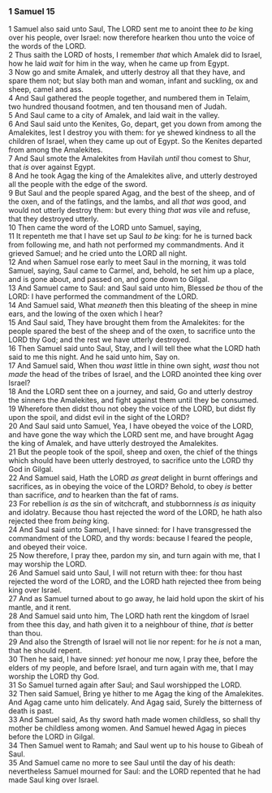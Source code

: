 ### 1 Samuel 15

1 Samuel also said unto Saul, The LORD sent me to anoint thee *to be* king over his people, over Israel: now therefore hearken thou unto the voice of the words of the LORD.  
2 Thus saith the LORD of hosts, I remember *that* which Amalek did to Israel, how he laid *wait* for him in the way, when he came up from Egypt.  
3 Now go and smite Amalek, and utterly destroy all that they have, and spare them not; but slay both man and woman, infant and suckling, ox and sheep, camel and ass.  
4 And Saul gathered the people together, and numbered them in Telaim, two hundred thousand footmen, and ten thousand men of Judah.  
5 And Saul came to a city of Amalek, and laid wait in the valley.  
6 And Saul said unto the Kenites, Go, depart, get you down from among the Amalekites, lest I destroy you with them: for ye shewed kindness to all the children of Israel, when they came up out of Egypt. So the Kenites departed from among the Amalekites.  
7 And Saul smote the Amalekites from Havilah *until* thou comest to Shur, that *is* over against Egypt.  
8 And he took Agag the king of the Amalekites alive, and utterly destroyed all the people with the edge of the sword.  
9 But Saul and the people spared Agag, and the best of the sheep, and of the oxen, and of the fatlings, and the lambs, and all *that was* good, and would not utterly destroy them: but every thing *that was* vile and refuse, that they destroyed utterly.  
10 Then came the word of the LORD unto Samuel, saying,  
11 It repenteth me that I have set up Saul *to be* king: for he is turned back from following me, and hath not performed my commandments. And it grieved Samuel; and he cried unto the LORD all night.  
12 And when Samuel rose early to meet Saul in the morning, it was told Samuel, saying, Saul came to Carmel, and, behold, he set him up a place, and is gone about, and passed on, and gone down to Gilgal.  
13 And Samuel came to Saul: and Saul said unto him, Blessed *be* thou of the LORD: I have performed the commandment of the LORD.  
14 And Samuel said, What *meaneth* then this bleating of the sheep in mine ears, and the lowing of the oxen which I hear?  
15 And Saul said, They have brought them from the Amalekites: for the people spared the best of the sheep and of the oxen, to sacrifice unto the LORD thy God; and the rest we have utterly destroyed.  
16 Then Samuel said unto Saul, Stay, and I will tell thee what the LORD hath said to me this night. And he said unto him, Say on.  
17 And Samuel said, When thou *wast* little in thine own sight, *wast* thou not *made* the head of the tribes of Israel, and the LORD anointed thee king over Israel?  
18 And the LORD sent thee on a journey, and said, Go and utterly destroy the sinners the Amalekites, and fight against them until they be consumed.  
19 Wherefore then didst thou not obey the voice of the LORD, but didst fly upon the spoil, and didst evil in the sight of the LORD?  
20 And Saul said unto Samuel, Yea, I have obeyed the voice of the LORD, and have gone the way which the LORD sent me, and have brought Agag the king of Amalek, and have utterly destroyed the Amalekites.  
21 But the people took of the spoil, sheep and oxen, the chief of the things which should have been utterly destroyed, to sacrifice unto the LORD thy God in Gilgal.  
22 And Samuel said, Hath the LORD *as great* delight in burnt offerings and sacrifices, as in obeying the voice of the LORD? Behold, to obey *is* better than sacrifice, *and* to hearken than the fat of rams.  
23 For rebellion *is as* the sin of witchcraft, and stubbornness *is as* iniquity and idolatry. Because thou hast rejected the word of the LORD, he hath also rejected thee from *being* king.  
24 And Saul said unto Samuel, I have sinned: for I have transgressed the commandment of the LORD, and thy words: because I feared the people, and obeyed their voice.  
25 Now therefore, I pray thee, pardon my sin, and turn again with me, that I may worship the LORD.  
26 And Samuel said unto Saul, I will not return with thee: for thou hast rejected the word of the LORD, and the LORD hath rejected thee from being king over Israel.  
27 And as Samuel turned about to go away, he laid hold upon the skirt of his mantle, and it rent.  
28 And Samuel said unto him, The LORD hath rent the kingdom of Israel from thee this day, and hath given it to a neighbour of thine, *that is* better than thou.  
29 And also the Strength of Israel will not lie nor repent: for he *is* not a man, that he should repent.  
30 Then he said, I have sinned: *yet* honour me now, I pray thee, before the elders of my people, and before Israel, and turn again with me, that I may worship the LORD thy God.  
31 So Samuel turned again after Saul; and Saul worshipped the LORD.  
32 Then said Samuel, Bring ye hither to me Agag the king of the Amalekites. And Agag came unto him delicately. And Agag said, Surely the bitterness of death is past.  
33 And Samuel said, As thy sword hath made women childless, so shall thy mother be childless among women. And Samuel hewed Agag in pieces before the LORD in Gilgal.  
34 Then Samuel went to Ramah; and Saul went up to his house to Gibeah of Saul.  
35 And Samuel came no more to see Saul until the day of his death: nevertheless Samuel mourned for Saul: and the LORD repented that he had made Saul king over Israel.  
